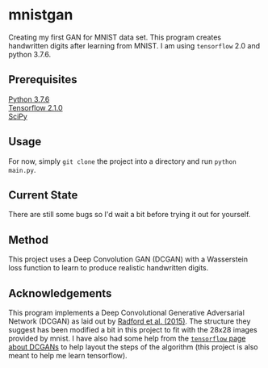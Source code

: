 # mnistgan
Creating my first GAN for MNIST data set. This program creates handwritten digits after learning from MNIST. I am using `tensorflow` 2.0 and python 3.7.6.

## Prerequisites
[Python 3.7.6](https://www.python.org/downloads/release/python-376/)  
[Tensorflow 2.1.0](https://www.tensorflow.org/install/pip)  
[SciPy](https://scipy.org/install.html)  

## Usage
For now, simply `git clone` the project into a directory and run `python main.py`.

## Current State
There are still some bugs so I'd wait a bit before trying it out for yourself.

## Method
This project uses a Deep Convolution GAN (DCGAN) with a Wasserstein loss function to learn to produce realistic handwritten digits.

## Acknowledgements
This program implements a Deep Convolutional Generative Adversarial Network (DCGAN) as laid out by [Radford et al. (2015)](https://arxiv.org/abs/1511.06434v2). The structure they suggest has been modified a bit in this project to fit with the 28x28 images provided by mnist. I have also had some help from the [`tensorflow` page about DCGANs](https://www.tensorflow.org/tutorials/generative/dcgan) to help layout the steps of the algorithm (this project is also meant to help me learn tensorflow).